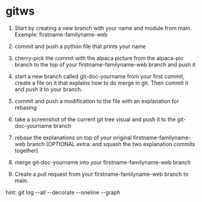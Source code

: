 # gitws

1. Start by creating a new branch with your name and module from main. Example: firstname-familyname-web

2. commit and push a python file that prints your name
    
3. cherry-pick the commit with the alpaca picture from the alpaca-pic branch to the top of your firstname-familyname-web branch and push it
    
4. start a new branch called git-doc-yourname from your first commit, create a file on it that explains how to do merge in git. Then commit it and push it to your branch.
    
5. commit and push a modification to the file with an explanation for rebasing
    
6. take a screenshot of the current git tree visual and push it to the git-doc-yourname branch
    
7. rebase the explanations on top of your original firstname-familyname-web branch (OPTIONAL extra: and squash the two explanation commits together)

8. merge git-doc-yourname into your firstname-familyname-web branch

9. Create a pull request from your firstname-familyname-web branch to main.


hint: git log --all --decorate --oneline --graph
